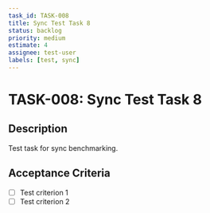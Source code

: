 ```yaml
---
task_id: TASK-008
title: Sync Test Task 8
status: backlog
priority: medium
estimate: 4
assignee: test-user
labels: [test, sync]
---
```


# TASK-008: Sync Test Task 8

## Description
Test task for sync benchmarking.

## Acceptance Criteria
- [ ] Test criterion 1
- [ ] Test criterion 2
